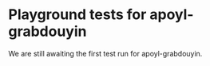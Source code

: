 # Playground tests for apoyl-grabdouyin
We are still awaiting the first test run for apoyl-grabdouyin.
